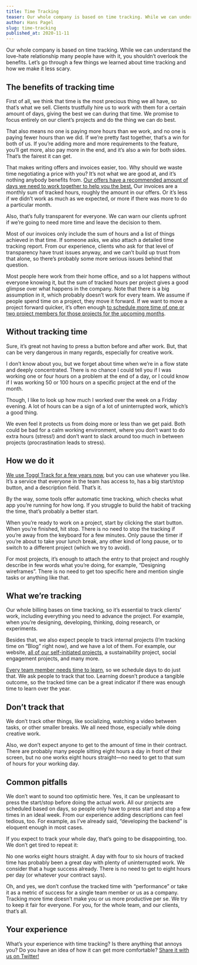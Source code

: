 ```yaml
---
title: Time Tracking
teaser: Our whole company is based on time tracking. While we can understand the love-hate relationship many people have with it, you shouldn’t overlook the benefits. Let’s go through a few things we learned about time tracking and how we make it less scary.
author: Hans Pagel
slug: time-tracking
published_at: 2020-11-11
---
```


Our whole company is based on time tracking. While we can understand the love-hate relationship many people have with it, you shouldn’t overlook the benefits. Let’s go through a few things we learned about time tracking and how we make it less scary.

## The benefits of tracking time
First of all, we think that time is the most precious thing we all have, so that’s what we sell. Clients trustfully hire us to work with them for a certain amount of days, giving the best we can during that time. We promise to focus entirely on our client’s projects and do the thing we can do best.

That also means no one is paying more hours than we work, and no one is paying fewer hours than we did. If we’re pretty fast together, that’s a win for both of us. If you’re adding more and more requirements to the feature, you’ll get more, also pay more in the end, and it’s also a win for both sides. That’s the fairest it can get.

That makes writing offers and invoices easier, too. Why should we waste time negotiating a price with you? It’s not what we are good at, and it’s nothing anybody benefits from. [Our offers have a recommended amount of days we need to work together to help you the best.](/post/fixed-budgets) Our invoices are a monthly sum of tracked hours, roughly the amount in our offers. Or it’s less if we didn’t work as much as we expected, or more if there was more to do a particular month.

Also, that’s fully transparent for everyone. We can warn our clients upfront if we’re going to need more time and leave the decision to them.

Most of our invoices only include the sum of hours and a list of things achieved in that time. If someone asks, we also attach a detailed time tracking report. From our experience, clients who ask for that level of transparency have trust issues anyway, and we can’t build up trust from that alone, so there’s probably some more serious issues behind that question.

Most people here work from their home office, and so a lot happens without everyone knowing it, but the sum of tracked hours per project gives a good glimpse over what happens in the company. Note that there is a big assumption in it, which probably doesn’t work for every team. We assume if people spend time on a project, they move it forward. If we want to move a project forward quicker, it’s often enough [to schedule more time of one or two project members for those projects for the upcoming months](/post/the-schedule).

## Without tracking time
Sure, it’s great not having to press a button before and after work. But, that can be very dangerous in many regards, especially for creative work.

I don’t know about you, but we forget about time when we’re in a flow state and deeply concentrated. There is no chance I could tell you if I was working one or four hours on a problem at the end of a day, or I could know if I was working 50 or 100 hours on a specific project at the end of the month.

Though, I like to look up how much I worked over the week on a Friday evening. A lot of hours can be a sign of a lot of uninterrupted work, which’s a good thing.

We even feel it protects us from doing more or less than we get paid. Both could be bad for a calm working environment, where you don’t want to do extra hours (stress!) and don’t want to slack around too much in between projects (procrastination leads to stress).

## How we do it
[We use Toggl Track for a few years now](/post/tools), but you can use whatever you like. It’s a service that everyone in the team has access to, has a big start/stop button, and a description field. That’s it.

By the way, some tools offer automatic time tracking, which checks what app you’re running for how long. If you struggle to build the habit of tracking the time, that’s probably a better start.

When you’re ready to work on a project, start by clicking the start button. When you’re finished, hit stop. There is no need to stop the tracking if you’re away from the keyboard for a few minutes. Only pause the timer if you’re about to take your lunch break, any other kind of long pause, or to switch to a different project (which we try to avoid).

For most projects, it’s enough to attach the entry to that project and roughly describe in few words what you’re doing, for example, “Designing wireframes”. There is no need to get too specific here and mention single tasks or anything like that.

## What we’re tracking
Our whole billing bases on time tracking, so it’s essential to track clients’ work, including everything you need to advance the project. For example, when you’re designing, developing, thinking, doing research, or experiments.

Besides that, we also expect people to track internal projects (I’m tracking time on “Blog” right now), and we have a lot of them. For example, our website, [all of our self-initiated projects](/post/list-of-side-projects), a sustainability project, social engagement projects, and many more.

[Every team member needs time to learn](/post/keep-learning), so we schedule days to do just that. We ask people to track that too. Learning doesn’t produce a tangible outcome, so the tracked time can be a great indicator if there was enough time to learn over the year.

## Don’t track that
We don’t track other things, like socializing, watching a video between tasks, or other smaller breaks. We all need those, especially while doing creative work.

Also, we don’t expect anyone to get to the amount of time in their contract. There are probably many people sitting eight hours a day in front of their screen, but no one works eight hours straight—no need to get to that sum of hours for your working day.

## Common pitfalls
We don’t want to sound too optimistic here. Yes, it can be unpleasant to press the start/stop before doing the actual work. All our projects are scheduled based on days, so people only have to press start and stop a few times in an ideal week. From our experience adding descriptions can feel tedious, too. For example, as I’ve already said, “developing the backend” is eloquent enough in most cases.

If you expect to track your whole day, that’s going to be disappointing, too. We don’t get tired to repeat it:

No one works eight hours straight. A day with four to six hours of tracked time has probably been a great day with plenty of uninterrupted work. We consider that a huge success already. There is no need to get to eight hours per day (or whatever your contract says).

Oh, and yes, we don’t confuse the tracked time with “performance” or take it as a metric of success for a single team member or us as a company. Tracking more time doesn’t make you or us more productive per se. We try to keep it fair for everyone. For you, for the whole team, and our clients, that’s all.

## Your experience
What’s your experience with time tracking? Is there anything that annoys you? Do you have an idea of how it can get more comfortable? [Share it with us on Twitter!](https://twitter.com/hanspagel/status/1326468288201826305)